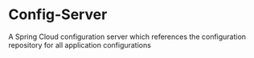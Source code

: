 # Config-Server
A Spring Cloud configuration server which references the configuration repository for all application configurations
